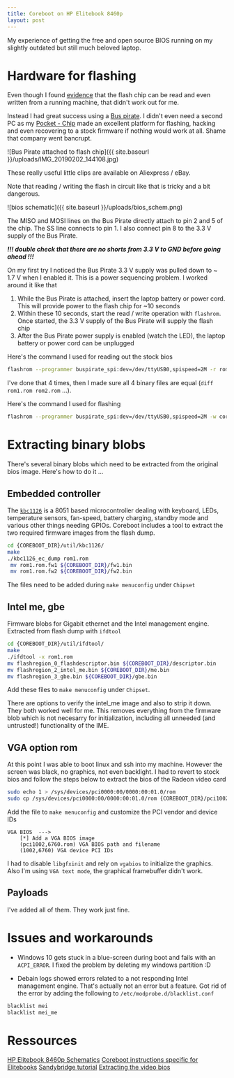 ```yaml
---
title: Coreboot on HP Elitebook 8460p
layout: post
---
```


My experience of getting the free and open source BIOS running on my slightly outdated but still much beloved laptop.

# Hardware for flashing
Even though I found [evidence](https://www.coreboot.org/Board:hp/8770w#Flashing) that the flash chip can be read and even written from a running machine, that didn't work out for me.

Instead I had great success using a [Bus pirate](https://en.wikipedia.org/wiki/Bus_Pirate). I didn't even need a second PC as my [Pocket - Chip](https://en.wikipedia.org/wiki/CHIP_(computer)) made an excellent platform for flashing, hacking and even recovering to a stock firmware if nothing would work at all. Shame that company went bancrupt.

![Bus Pirate attached to flash chip]({{ site.baseurl }}/uploads/IMG_20190202_144108.jpg)

These really useful little clips are available on Aliexpress / eBay.

Note that reading / writing the flash in circuit like that is tricky and a bit dangerous.

![bios schematic]({{ site.baseurl }}/uploads/bios_schem.png)

The MISO and MOSI lines on the Bus Pirate directly attach to pin 2 and 5 of the chip. The SS line connects to pin 1. I also connect pin 8 to the 3.3 V supply of the Bus Pirate. 

___!!! double check that there are no shorts from 3.3 V to GND before going ahead !!!___

On my first try I noticed the Bus Pirate 3.3 V supply was pulled down to ~ 1.7 V when I enabled it. This is a power sequencing problem. I worked around it like that

  1. While the Bus Pirate is attached, insert the laptop battery or power cord. This will provide power to the flash chip for ~10 seconds
  2. Within these 10 seconds, start the read / write operation with `flashrom`. Once started, the 3.3 V supply of the Bus Pirate will supply the flash chip
  3. After the Bus Pirate power supply is enabled (watch the LED), the laptop battery or power cord can be unplugged


Here's the command I used for reading out the stock bios

```bash
flashrom --programmer buspirate_spi:dev=/dev/ttyUSB0,spispeed=2M -r rom1.rom
```

I've done that 4 times, then I made sure all 4 binary files are equal (`diff rom1.rom rom2.rom` ...). 

Here's the command I used for flashing

```bash
flashrom --programmer buspirate_spi:dev=/dev/ttyUSB0,spispeed=2M -w coreboot.rom
```

# Extracting binary blobs
There's several binary blobs which need to be extracted from the original bios image. Here's how to do it ...

## Embedded controller
The [`kbc1126`](ftp://ftp.smsc.com/pub/Data_Briefs/1122db.pdf) is a 8051 based microcontroller dealing with keyboard, LEDs, temperature sensors, fan-speed, battery charging, standby mode and various other things needing GPIOs.
Coreboot includes a tool to extract the two required firmware images from the flash dump.

```bash
cd {COREBOOT_DIR}/util/kbc1126/
make
./kbc1126_ec_dump rom1.rom
 mv rom1.rom.fw1 ${COREBOOT_DIR}/fw1.bin
 mv rom1.rom.fw2 ${COREBOOT_DIR}/fw2.bin
```
The files need to be added during `make menuconfig` under `Chipset`

## Intel me, gbe
Firmware blobs for Gigabit ethernet and the Intel management engine. Extracted from flash dump with `ifdtool`

```bash
cd {COREBOOT_DIR}/util/ifdtool/
make
./ifdtool -x rom1.rom
mv flashregion_0_flashdescriptor.bin ${COREBOOT_DIR}/descriptor.bin
mv flashregion_2_intel_me.bin ${COREBOOT_DIR}/me.bin
mv flashregion_3_gbe.bin ${COREBOOT_DIR}/gbe.bin
```

Add these files to `make menuconfig` under `Chipset`.

There are options to verify the intel_me image and also to strip it down. They both worked well for me. This removes everything from the firmware blob which is not necesarry for initialization, including all unneeded (and untrusted!) functionality of the IME.

## VGA option rom
At this point I was able to boot linux and ssh into my machine. However the screen was black, no graphics, not even backlight.
I had to revert to stock bios and follow the steps below to extract the bios of the Radeon video card

```bash
sudo echo 1 > /sys/devices/pci0000:00/0000:00:01.0/rom
sudo cp /sys/devices/pci0000:00/0000:00:01.0/rom {COREBOOT_DIR}/pci1002,6760.rom
```

Add the file to `make menuconfig` and customize the PCI vendor and device IDs

```
VGA BIOS  --->
    [*] Add a VGA BIOS image
    (pci1002,6760.rom) VGA BIOS path and filename
    (1002,6760) VGA device PCI IDs
```

I had to disable `libgfxinit` and rely on `vgabios` to initialize the graphics. Also I'm using `VGA text mode`, the graphical framebuffer didn't work.

## Payloads
I've added all of them. They work just fine.

# Issues and workarounds
  * Windows 10 gets stuck in a blue-screen during boot and fails with an `ACPI_ERROR`. I fixed the problem by deleting my windows partition :D

  * Debain logs showed errors related to a not responding Intel management engine. That's actually not an error but a feature. Got rid of the error by adding the following to `/etc/modprobe.d/blacklist.conf`

  ```bash
  blacklist mei
  blacklist mei_me
  ```

# Ressources
[HP Elitebook 8460p Schematics](https://duckduckgo.com/?q=%22CLASH+UMA+MV+BUILD+2011.02.14%22&t=hi&ia=web)
[Coreboot instructions specific for Elitebooks](https://www.coreboot.org/HP_Elitebook)
[Sandybridge tutorial](https://www.coreboot.org/Intel_Sandybridge_Build_Tutorial)
[Extracting the video bios](https://www.coreboot.org/VGA_support#Retrieval_via_Linux_kernel)